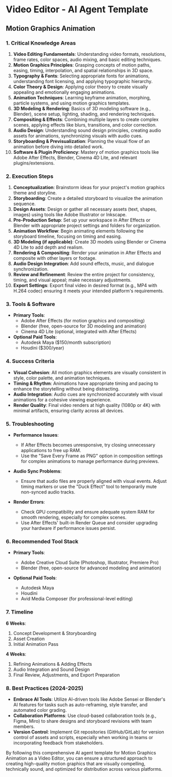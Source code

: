 # Video Editor - AI Agent Template

## Motion Graphics Animation

### 1. Critical Knowledge Areas

1. **Video Editing Fundamentals**: Understanding video formats, resolutions, frame rates, color spaces, audio mixing, and basic editing techniques.
2. **Motion Graphics Principles**: Grasping concepts of motion paths, easing, timing, interpolation, and spatial relationships in 3D space.
3. **Typography & Fonts**: Selecting appropriate fonts for animations, understanding font licensing, and applying typographic hierarchy.
4. **Color Theory & Design**: Applying color theory to create visually appealing and emotionally engaging animations.
5. **Animation Techniques**: Learning keyframe animation, morphing, particle systems, and using motion graphics templates.
6. **3D Modeling & Rendering**: Basics of 3D modeling software (e.g., Blender), scene setup, lighting, shading, and rendering techniques.
7. **Compositing & Effects**: Combining multiple layers to create complex scenes, applying effects like blurs, transitions, and color correction.
8. **Audio Design**: Understanding sound design principles, creating audio assets for animations, synchronizing visuals with audio cues.
9. **Storyboarding & Previsualization**: Planning the visual flow of an animation before diving into detailed work.
10. **Software & Plugin Proficiency**: Mastery of motion graphics tools like Adobe After Effects, Blender, Cinema 4D Lite, and relevant plugins/extensions.

### 2. Execution Steps

1. **Conceptualization**: Brainstorm ideas for your project's motion graphics theme and storyline.
2. **Storyboarding**: Create a detailed storyboard to visualize the animation sequence.
3. **Design Assets**: Design or gather all necessary assets (text, shapes, images) using tools like Adobe Illustrator or Inkscape.
4. **Pre-Production Setup**: Set up your workspace in After Effects or Blender with appropriate project settings and folders for organization.
5. **Animation Workflow**: Begin animating elements following the storyboard timeline, focusing on timing and easing.
6. **3D Modeling (if applicable)**: Create 3D models using Blender or Cinema 4D Lite to add depth and realism.
7. **Rendering & Compositing**: Render your animation in After Effects and composite with other layers or footage.
8. **Audio Design Integration**: Add sound effects, music, and dialogue synchronization.
9. **Review and Refinement**: Review the entire project for consistency, timing, and visual appeal; make necessary adjustments.
10. **Export Settings**: Export final video in desired format (e.g., MP4 with H.264 codec) ensuring it meets your intended platform's requirements.

### 3. Tools & Software

- **Primary Tools**:
  - Adobe After Effects (for motion graphics and compositing)
  - Blender (free, open-source for 3D modeling and animation)
  - Cinema 4D Lite (optional, integrated with After Effects)
- **Optional Paid Tools**:
  - Autodesk Maya ($150/month subscription)
  - Houdini ($300/year)

### 4. Success Criteria

- **Visual Cohesion**: All motion graphics elements are visually consistent in style, color palette, and animation techniques.
- **Timing & Rhythm**: Animations have appropriate timing and pacing to enhance the storytelling without being distracting.
- **Audio Integration**: Audio cues are synchronized accurately with visual animations for a cohesive viewing experience.
- **Render Quality**: Final video renders at high quality (1080p or 4K) with minimal artifacts, ensuring clarity across all devices.

### 5. Troubleshooting

- **Performance Issues**:
  - If After Effects becomes unresponsive, try closing unnecessary applications to free up RAM.
  - Use the "Save Every Frame as PNG" option in composition settings for complex animations to manage performance during previews.
  
- **Audio Sync Problems**:
  - Ensure that audio files are properly aligned with visual events. Adjust timing markers or use the "Duck Effect" tool to temporarily mute non-synced audio tracks.

- **Render Errors**:
  - Check GPU compatibility and ensure adequate system RAM for smooth rendering, especially for complex scenes.
  - Use After Effects' built-in Render Queue and consider upgrading your hardware if performance issues persist.

### 6. Recommended Tool Stack

- **Primary Tools**:
  - Adobe Creative Cloud Suite (Photoshop, Illustrator, Premiere Pro)
  - Blender (free, open-source for advanced modeling and animation)

- **Optional Paid Tools**:
  - Autodesk Maya
  - Houdini
  - Avid Media Composer (for professional-level editing)

### 7. Timeline

**6 Weeks**: 
1. Concept Development & Storyboarding
2. Asset Creation
3. Initial Animation Pass

**4 Weeks**:
1. Refining Animations & Adding Effects
2. Audio Integration and Sound Design
3. Final Review, Adjustments, and Export Preparation

### 8. Best Practices (2024-2025)

- **Embrace AI Tools**: Utilize AI-driven tools like Adobe Sensei or Blender's AI features for tasks such as auto-reframing, style transfer, and automated color grading.
- **Collaboration Platforms**: Use cloud-based collaboration tools (e.g., Figma, Miro) to share designs and storyboard revisions with team members.
- **Version Control**: Implement Git repositories (GitHub/GitLab) for version control of assets and scripts, especially when working in teams or incorporating feedback from stakeholders.

By following this comprehensive AI agent template for Motion Graphics Animation as a Video Editor, you can ensure a structured approach to creating high-quality motion graphics that are visually compelling, technically sound, and optimized for distribution across various platforms.


